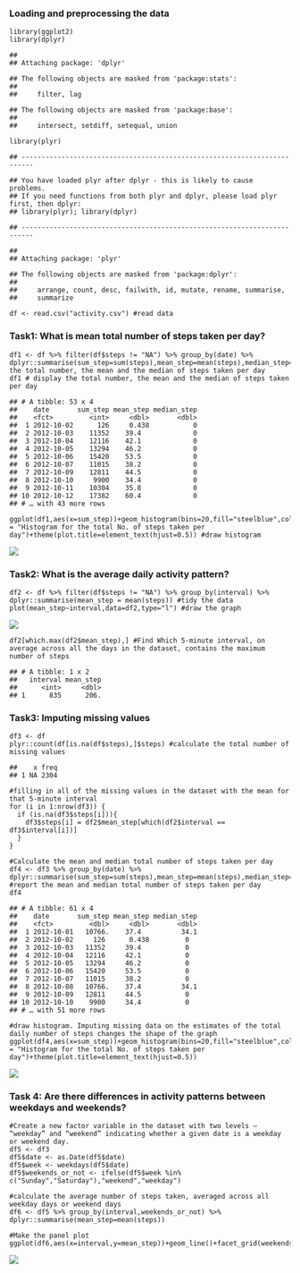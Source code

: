 ### Loading and preprocessing the data

    library(ggplot2)
    library(dplyr)

    ## 
    ## Attaching package: 'dplyr'

    ## The following objects are masked from 'package:stats':
    ## 
    ##     filter, lag

    ## The following objects are masked from 'package:base':
    ## 
    ##     intersect, setdiff, setequal, union

    library(plyr)

    ## -------------------------------------------------------------------------

    ## You have loaded plyr after dplyr - this is likely to cause problems.
    ## If you need functions from both plyr and dplyr, please load plyr first, then dplyr:
    ## library(plyr); library(dplyr)

    ## -------------------------------------------------------------------------

    ## 
    ## Attaching package: 'plyr'

    ## The following objects are masked from 'package:dplyr':
    ## 
    ##     arrange, count, desc, failwith, id, mutate, rename, summarise,
    ##     summarize

    df <- read.csv("activity.csv") #read data

### Task1: What is mean total number of steps taken per day?

    df1 <- df %>% filter(df$steps != "NA") %>% group_by(date) %>% dplyr::summarise(sum_step=sum(steps),mean_step=mean(steps),median_step=median(steps))#calculate the total number, the mean and the median of steps taken per day
    df1 # display the total number, the mean and the median of steps taken per day

    ## # A tibble: 53 x 4
    ##    date       sum_step mean_step median_step
    ##    <fct>         <int>     <dbl>       <dbl>
    ##  1 2012-10-02      126     0.438           0
    ##  2 2012-10-03    11352    39.4             0
    ##  3 2012-10-04    12116    42.1             0
    ##  4 2012-10-05    13294    46.2             0
    ##  5 2012-10-06    15420    53.5             0
    ##  6 2012-10-07    11015    38.2             0
    ##  7 2012-10-09    12811    44.5             0
    ##  8 2012-10-10     9900    34.4             0
    ##  9 2012-10-11    10304    35.8             0
    ## 10 2012-10-12    17382    60.4             0
    ## # … with 43 more rows

    ggplot(df1,aes(x=sum_step))+geom_histogram(bins=20,fill="steelblue",color="white")+labs(title = "Histogram for the total No. of steps taken per  day")+theme(plot.title=element_text(hjust=0.5)) #draw histogram

![](PA1_template_files/figure-markdown_strict/unnamed-chunk-1-1.png)

### Task2: What is the average daily activity pattern?

    df2 <- df %>% filter(df$steps != "NA") %>% group_by(interval) %>% dplyr::summarise(mean_step = mean(steps)) #tidy the data
    plot(mean_step~interval,data=df2,type="l") #draw the graph

![](PA1_template_files/figure-markdown_strict/unnamed-chunk-2-1.png)

    df2[which.max(df2$mean_step),] #Find Which 5-minute interval, on average across all the days in the dataset, contains the maximum number of steps

    ## # A tibble: 1 x 2
    ##   interval mean_step
    ##      <int>     <dbl>
    ## 1      835      206.

### Task3: Imputing missing values

    df3 <- df
    plyr::count(df[is.na(df$steps),]$steps) #calculate the total number of missing values

    ##    x freq
    ## 1 NA 2304

    #filling in all of the missing values in the dataset with the mean for that 5-minute interval
    for (i in 1:nrow(df3)) {
      if (is.na(df3$steps[i])){
        df3$steps[i] = df2$mean_step[which(df2$interval == df3$interval[i])]
      } 
    }

    #Calculate the mean and median total number of steps taken per day
    df4 <- df3 %>% group_by(date) %>% dplyr::summarise(sum_step=sum(steps),mean_step=mean(steps),median_step=median(steps))
    #report the mean and median total number of steps taken per day
    df4

    ## # A tibble: 61 x 4
    ##    date       sum_step mean_step median_step
    ##    <fct>         <dbl>     <dbl>       <dbl>
    ##  1 2012-10-01   10766.    37.4          34.1
    ##  2 2012-10-02     126      0.438         0  
    ##  3 2012-10-03   11352     39.4           0  
    ##  4 2012-10-04   12116     42.1           0  
    ##  5 2012-10-05   13294     46.2           0  
    ##  6 2012-10-06   15420     53.5           0  
    ##  7 2012-10-07   11015     38.2           0  
    ##  8 2012-10-08   10766.    37.4          34.1
    ##  9 2012-10-09   12811     44.5           0  
    ## 10 2012-10-10    9900     34.4           0  
    ## # … with 51 more rows

    #draw histogram. Imputing missing data on the estimates of the total daily number of steps changes the shape of the graph
    ggplot(df4,aes(x=sum_step))+geom_histogram(bins=20,fill="steelblue",color="white")+labs(title = "Histogram for the total No. of steps taken per  day")+theme(plot.title=element_text(hjust=0.5))

![](PA1_template_files/figure-markdown_strict/unnamed-chunk-3-1.png)

### Task 4: Are there differences in activity patterns between weekdays and weekends?

    #Create a new factor variable in the dataset with two levels – “weekday” and “weekend” indicating whether a given date is a weekday or weekend day.
    df5 <- df3
    df5$date <- as.Date(df5$date)
    df5$week <- weekdays(df5$date)
    df5$weekends_or_not <- ifelse(df5$week %in% c("Sunday","Saturday"),"weekend","weekday")

    #calculate the average number of steps taken, averaged across all weekday days or weekend days
    df6 <- df5 %>% group_by(interval,weekends_or_not) %>% dplyr::summarise(mean_step=mean(steps))

    #Make the panel plot
    ggplot(df6,aes(x=interval,y=mean_step))+geom_line()+facet_grid(weekends_or_not~.)

![](PA1_template_files/figure-markdown_strict/unnamed-chunk-4-1.png)
